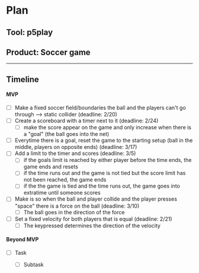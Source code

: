 # Plan

## Tool: p5play
## Product: Soccer game

---

## Timeline

#### MVP

- [ ] Make a fixed soccer field/boundaries the ball and the players can't go through --> static collider (deadline: 2/20)
- [ ] Create a scoreboard with a timer next to it (deadline: 2/24)
  - [ ] make the score appear on the game and only increase when there is a "goal" (the ball goes into the net)
- [ ] Everytime there is a goal, reset the game to the starting setup (ball in the middle, players on opposite ends) (deadline: 3/17)
- [ ] Add a limit to the timer and scores (deadline: 3/5)
  - [ ] if the goals limit is reached by either player before the time ends, the game ends and resets
  - [ ] if the time runs out and the game is not tied but the score limit has not been reached, the game ends
  - [ ] if the the game is tied and the time runs out, the game goes into extratime until someone scores 
- [ ] Make is so when the ball and player collide and the player presses "space" there is a force on the ball (deadline: 3/10)
  - [ ] The ball goes in the direction of the force
- [ ] Set a fixed velocity for both players that is equal (deadline: 2/21)
  - [ ] The keypressed determines the direction of the velocity

#### Beyond MVP

- [ ] Task
  - [ ] Subtask


<!-- EXAMPLE

## Tool: APIs
## Product: Green Glass Door riddle app

## Timeline

### MVP

- [ ] Front-end
  - [x] Webpage to collect input from user (deadline: 4/15)
  - [ ] Webpage to display "yes, but a ___ can't" or "no, but a ___ can" (deadline: 5/1)
- [x] Back-end
  - [x] Use regex to test whether or not the word can go through the GGD (deadline: 3/1)
  - [x] Use the Twinword API to find related words (deadline: 3/15)
    - [ ] Iterate through the words until an opposite example can be found (deadline: 4/1)

#### Beyond MVP

- [ ] Use another API to make sure the opposite example is a noun
- [ ] Automate notification of API limit to make sure I don’t exceed free quota
- [ ] A multiple choice quizzer that will test the user’s knowledge of the solution

-->





<!-- DO NOT USE THIS YET

| Name | Glows | Grows |
| -------- | ------- | ------- |
|   |   |
|   |   |
|   |   |
|   |   |
|   |   |
|   |   |

-->
